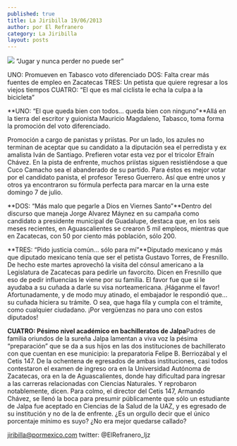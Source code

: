 ```yaml
---
published: true
title: La Jiribilla 19/06/2013
author: por El Refranero
category: La Jiribilla
layout: posts
---
```


![](http://i.imgur.com/lP3TETTm.jpg)
“Jugar y nunca perder no puede ser”

UNO: Promueven en Tabasco voto diferenciado 
DOS: Falta crear más fuentes de empleo en Zacatecas 
TRES: Un petista que quiere regresar a los viejos tiempos 
CUATRO: “El que es mal ciclista le echa la culpa a la bicicleta”

**UNO: “El que queda bien con todos… queda bien con ninguno”**Allá en la tierra del escritor y guionista Mauricio Magdaleno, Tabasco, toma forma la promoción del voto diferenciado.

Promoción a cargo de panistas y priístas.
Por un lado, los azules no terminan de aceptar que su candidato a la diputación sea el perredista y ex amalista Iván de Santiago.
Prefieren votar esta vez por el tricolor Efraín Chávez.
En la pista de enfrente, muchos priístas siguen resistiéndose a que Cuco Camacho sea el abanderado de su partido.
Para éstos es mejor votar por el candidato panista, el profesor Tereso Guerrero.
Así que entre unos y otros ya encontraron su fórmula perfecta para marcar en la urna este domingo 7 de julio.

**DOS: “Más malo que pegarle a Dios en Viernes Santo”**Dentro del discurso que maneja Jorge Alvarez Máynez en su campaña como candidato a presidente municipal de Guadalupe, destaca que, en los seis meses recientes, en Aguascalientes se crearon 5 mil empleos, mientras que en Zacatecas, con 50 por ciento más población, sólo 200.

**TRES: “Pido justicia común… sólo para mí”**Diputado mexicano y más que diputado mexicano tenía que ser el petista Gustavo Torres, de Fresnillo.
De hecho este martes aprovechó la visita del cónsul americano a la Legislatura de Zacatecas para pedirle un favorcito.
Dicen en Fresnillo que eso de pedir influencias le viene por su familia.
El favor fue que si le ayudaba a su cuñada a darle su visa norteamericana.
¡Háganme el favor!
Afortunadamente, y de modo muy atinado, el embajador le respondió que… su cuñada hiciera su trámite.
O sea, que haga fila y cumpla con el trámite, como cualquier ciudadano.
¡Por vergüenzas no para uno con estos diputados!

**CUATRO: Pésimo nivel académico en bachilleratos de Jalpa**Padres de familia oriundos de la sureña Jalpa lamentan a viva voz la pésima “preparación” que se da a sus hijos en las dos instituciones de bachillerato con que cuentan en ese municipio: la preparatoria Felipe B. Berriozábal y el Cetis 147.
De la ochentena de egresados de ambas instituciones, casi todos contestaron el examen de ingreso ora en la Universidad Autónoma de Zacatecas, ora en la de Aguascalientes, donde hay dificultad para ingresar a las carreras relacionadas con Ciencias Naturales.
Y reprobaron notablemente, dicen.
Para colmo, el director del Cetis 147, Armando Chávez, se llenó la boca para presumir públicamente que sólo un estudiante de Jalpa fue aceptado en Ciencias de la Salud de la UAZ, y es egresado de su institución y no de la de enfrente.
¿Es un orgullo decir que el único porcentaje mínimo es suyo?
¿No era mejor quedarse callado? 

jiribilla@pormexico.com
twitter: @ElRefranero_ljz
